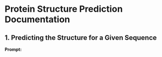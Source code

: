 # Protein Structure Prediction Documentation

## 1. Predicting the Structure for a Given Sequence

**Prompt:**
